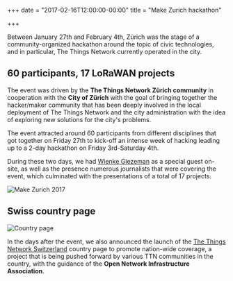 +++
date = "2017-02-16T12:00:00-00:00"
title = "Make Zurich hackathon"

+++

Between January 27th and February 4th, Zürich was the stage of a community-organized hackathon around the topic of civic technologies, and in particular, The Things Network currently operated in the city.

<!--more-->

## 60 participants, 17 LoRaWAN projects

The event was driven by the **The Things Network Zürich community** in cooperation with the **City of Zürich** with the goal of bringing together the hacker/maker community that has been deeply involved in the local deployment of The Things Network and the city administration with the idea of exploring new solutions for the city's problems.

The event attracted around 60 participants from different disciplines that got together on Friday 27th to kick-off an intense week of hacking leading up to a 2-day hackathon on Friday 3rd-Saturday 4th.

During these two days, we had <a href="https://twitter.com/wienke" target="_blank">Wienke Giezeman</a> <i class="fa fa-external-link"></i> as a special guest on-site, as well as the presence numerous journalists that were covering the event, which culminated with the presentations of a total of 17 projects.

![Make Zurich 2017](/images/post/makezurich-2017.png)

## Swiss country page

![Country page](/images/post/swiss-community.png)

In the days after the event, we also announced the launch of the <a href="https://www.thethingsnetwork.org/country/switzerland/" target="_blank">The Things Network Switzerland</a> <i class="fa fa-external-link"></i> country page to promote nation-wide coverage, a project that is being pushed forward by various TTN communities in the country, with the guidance of the **Open Network Infrastructure Association**.

